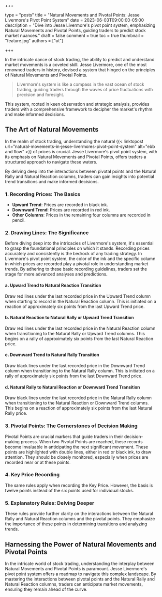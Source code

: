 +++

type = "posts"
title = "Natural Movements and Pivotal Points: Jesse Livermore's Pivot Point System"
date = 2023-06-03T09:00:00-05:00
description = "Dive into Jesse Livermore's pivot point system, emphasizing Natural Movements and Pivotal Points, guiding traders to predict stock market nuances."
draft = false
comment = true
toc = true
thumbnail = "feature.jpg"
authors = ["ut"]

+++

In the intricate dance of stock trading, the ability to predict and understand market movements is a coveted skill. Jesse Livermore, one of the most renowned traders in history, devised a system that hinged on the principles of Natural Movements and Pivotal Points. 

> Livermore's system is like a compass in the vast ocean of stock trading, guiding traders through the waves of price fluctuations with precision and foresight.

This system, rooted in keen observation and strategic analysis, provides traders with a comprehensive framework to decipher the market's rhythm and make informed decisions.

## The Art of Natural Movements
In the realm of stock trading, understanding the natural {{< linktopost url="natural-movements-in-jesse-livermores-pivot-point-system" alt="ebb and flow" >}} of prices is crucial. Jesse Livermore's pivot point system, with its emphasis on Natural Movements and Pivotal Points, offers traders a structured approach to navigate these waters.

By delving deep into the interactions between pivotal points and the Natural Rally and Natural Reaction columns, traders can gain insights into potential trend transitions and make informed decisions.

### 1. Recording Prices: The Basics
 - **Upward Trend**: Prices are recorded in black ink.
 - **Downward Trend**: Prices are recorded in red ink.
 - **Other Columns**: Prices in the remaining four columns are recorded in pencil.
### 2. Drawing Lines: The Significance
Before diving deep into the intricacies of Livermore's system, it's essential to grasp the foundational principles on which it stands. Recording prices accurately and consistently is the bedrock of any trading strategy. In Livermore's pivot point system, the color of the ink and the specific column in which prices are recorded play a pivotal role in understanding market trends. By adhering to these basic recording guidelines, traders set the stage for more advanced analyses and predictions.
#### a. Upward Trend to Natural Reaction Transition
Draw red lines under the last recorded price in the Upward Trend column when starting to record in the Natural Reaction column. This is initiated on a reaction of approximately six points from the last Upward Trend price.
#### b. Natural Reaction to Natural Rally or Upward Trend Transition
Draw red lines under the last recorded price in the Natural Reaction column when transitioning to the Natural Rally or Upward Trend columns. This begins on a rally of approximately six points from the last Natural Reaction price.
#### c. Downward Trend to Natural Rally Transition
Draw black lines under the last recorded price in the Downward Trend column when transitioning to the Natural Rally column. This is initiated on a rally of approximately six points from the last Downward Trend price.
#### d. Natural Rally to Natural Reaction or Downward Trend Transition
Draw black lines under the last recorded price in the Natural Rally column when transitioning to the Natural Reaction or Downward Trend columns. This begins on a reaction of approximately six points from the last Natural Rally price.
### 3. Pivotal Points: The Cornerstones of Decision Making
Pivotal Points are crucial markers that guide traders in their decision-making process. When two Pivotal Points are reached, these records become invaluable in anticipating the next significant movement. These points are highlighted with double lines, either in red or black ink, to draw attention. They should be closely monitored, especially when prices are recorded near or at these points.
### 4. Key Price Recording
The same rules apply when recording the Key Price. However, the basis is twelve points instead of the six points used for individual stocks.
### 5. Explanatory Rules: Delving Deeper
These rules provide further clarity on the interactions between the Natural Rally and Natural Reaction columns and the pivotal points. They emphasize the importance of these points in determining transitions and analyzing trends.
## Harnessing the Power of Natural Movements and Pivotal Points
In the intricate world of stock trading, understanding the interplay between Natural Movements and Pivotal Points is paramount. Jesse Livermore's pivot point system offers a roadmap to navigate this complex landscape. By mastering the interactions between pivotal points and the Natural Rally and Natural Reaction columns, traders can anticipate market movements, ensuring they remain ahead of the curve.
